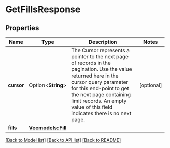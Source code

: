 # GetFillsResponse

## Properties

Name | Type | Description | Notes
------------ | ------------- | ------------- | -------------
**cursor** | Option<**String**> | The Cursor represents a pointer to the next page of records in the pagination. Use the value returned here in the cursor query parameter for this end-point to get the next page containing limit records. An empty value of this field indicates there is no next page. | [optional]
**fills** | [**Vec<models::Fill>**](Fill.md) |  | 

[[Back to Model list]](../README.md#documentation-for-models) [[Back to API list]](../README.md#documentation-for-api-endpoints) [[Back to README]](../README.md)



